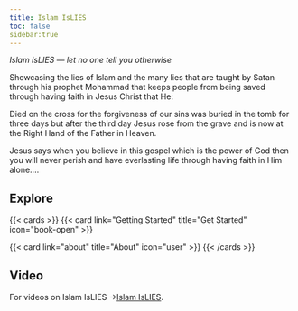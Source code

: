 ```yaml
---
title: Islam IsLIES
toc: false
sidebar:true
---
```


*Islam IsLIES — let no one tell you otherwise*

Showcasing the lies of Islam and the many lies that are taught by Satan through his prophet Mohammad that keeps people from being saved through having faith in Jesus Christ that He: 

Died on the cross for the forgiveness of our sins 
was buried in the tomb for three days 
but after the third day Jesus rose from the grave 
and is now at the Right Hand of the Father in Heaven. 

Jesus says when you believe in this gospel which is the power of God then you will never perish and have everlasting life through having faith in Him alone....

## Explore

{{< cards >}}
  {{< card link="Getting Started" title="Get Started" icon="book-open" >}}

  {{< card link="about" title="About" icon="user" >}}
{{< /cards >}}

## Video

For videos on Islam IsLIES ->[Islam IsLIES](https://www.youtube.com/@IslamIslies).
